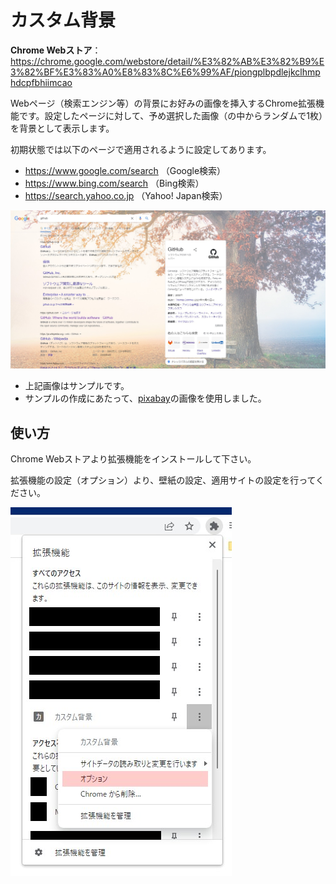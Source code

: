 # カスタム背景
**Chrome Webストア**：https://chrome.google.com/webstore/detail/%E3%82%AB%E3%82%B9%E3%82%BF%E3%83%A0%E8%83%8C%E6%99%AF/piongplbpdlejkclhmphdcpfbhiimcao

Webページ（検索エンジン等）の背景にお好みの画像を挿入するChrome拡張機能です。設定したページに対して、予め選択した画像（の中からランダムで1枚）を背景として表示します。

初期状態では以下のページで適用されるように設定してあります。
- https://www.google.com/search （Google検索）
- https://www.bing.com/search （Bing検索）
- https://search.yahoo.co.jp （Yahoo! Japan検索）

![サンプル画像](README_Images/サンプル.jpg)
- 上記画像はサンプルです。
- サンプルの作成にあたって、[pixabay](https://pixabay.com/ja/photos/%e6%9c%a8-%e5%85%ac%e5%9c%92%e3%81%ae%e3%83%99%e3%83%b3%e3%83%81-%e7%a7%8b-6792528/)の画像を使用しました。

## 使い方
Chrome Webストアより拡張機能をインストールして下さい。

拡張機能の設定（オプション）より、壁紙の設定、適用サイトの設定を行ってください。

![オプションページの場所](README_Images/オプションページまでの行き方.jpg)